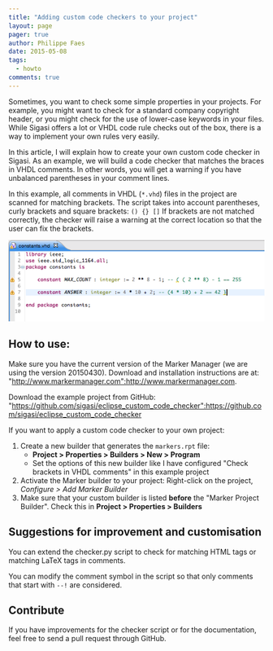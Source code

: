 ```yaml
---
title: "Adding custom code checkers to your project"
layout: page 
pager: true
author: Philippe Faes
date: 2015-05-08
tags: 
  - howto
comments: true
---
```


Sometimes, you want to check some simple properties in your projects. For example, you might want to check for a standard company copyright header, or you might check for the use of lower-case keywords in your files. While Sigasi offers a lot or VHDL code rule checks out of the box, there is a way to implement your own rules very easily.

In this article, I will explain how to create your own custom code checker in Sigasi. As an example, we will build a code checker that matches the braces in VHDL comments. In other words, you will get a warning if you have unbalanced parentheses in your comment lines.


In this example, all comments in VHDL (`*.vhd`) files in the project are scanned for matching brackets. 
The script takes into account parentheses, curly brackets and square brackets: `() {} []`
If brackets are not matched correctly, the checker will raise a warning at the correct location so 
that the user can fix the brackets.

![Custom Code Checking](images/custom_code_checking.png)

## How to use:

Make sure you have the current version of the Marker Manager (we are using the version 20150430). 
Download and installation instructions are at: "http://www.markermanager.com":http://www.markermanager.com.

Download the example project from GitHub: "https://github.com/sigasi/eclipse_custom_code_checker":https://github.com/sigasi/eclipse_custom_code_checker

If you want to apply a custom code checker to your own project:

1. Create a new builder that generates the `markers.rpt` file:
	* **Project > Properties > Builders > New > Program**
	* Set the options of this new builder like I have configured "Check brackets in VHDL comments" in this example project
2. Activate the Marker builder to your project: Right-click on the project, *Configure > Add Marker Builder*
3. Make sure that your custom builder is listed **before** the "Marker Project Builder". Check this in **Project > Properties > Builders**

## Suggestions for improvement and customisation

You can extend the checker.py script to check for matching HTML tags or matching LaTeX tags in comments.

You can modify the comment symbol in the script so that only comments that start with `--!` are considered.


## Contribute

If you have improvements for the checker script or for the documentation, feel free to send a pull request through GitHub.
